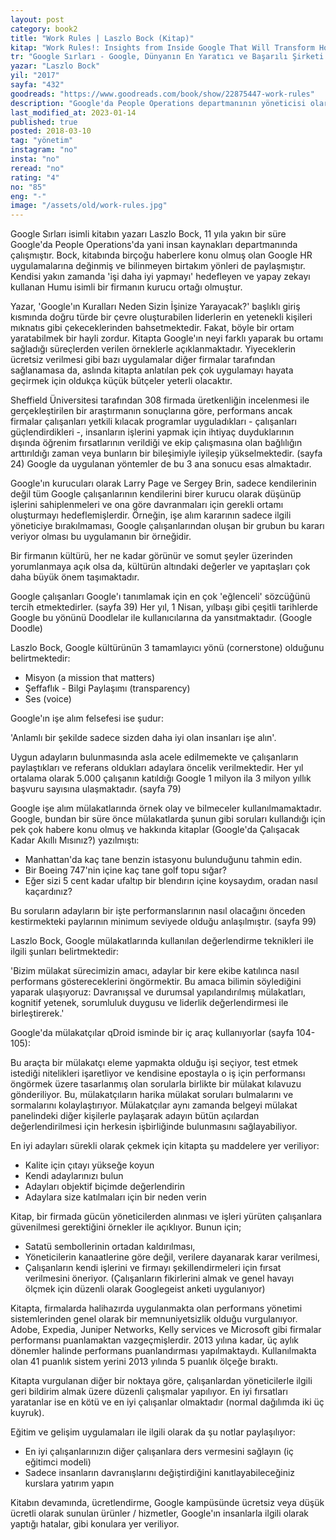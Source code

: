 ```yaml
---
layout: post  
category: book2  
title: "Work Rules | Laszlo Bock (Kitap)"  
kitap: "Work Rules!: Insights from Inside Google That Will Transform How You Live and Lead"  
tr: "Google Sırları - Google, Dünyanın En Yaratıcı ve Başarılı Şirketi Olabilmek İçin Neyi Farklı Yapıyor?"  
yazar: "Laszlo Bock"  
yil: "2017"  
sayfa: "432"  
goodreads: "https://www.goodreads.com/book/show/22875447-work-rules"
description: "Google'da People Operations departmanının yöneticisi olarak çalışan Laszlo Bock, Google'daki İK uygulamalarını anlatıyor."
last_modified_at: 2023-01-14
published: true
posted: 2018-03-10
tag: "yönetim"
instagram: "no"
insta: "no"
reread: "no"
rating: "4"
no: "85"
eng: "-"
image: "/assets/old/work-rules.jpg"
---
```


Google Sırları isimli kitabın yazarı Laszlo Bock, 11 yıla yakın bir süre Google'da People Operations'da yani insan kaynakları departmanında çalışmıştır. Bock, kitabında  birçoğu haberlere konu olmuş olan Google HR uygulamalarına değinmiş ve bilinmeyen birtakım yönleri de paylaşmıştır. Kendisi yakın zamanda 'işi daha iyi yapmayı' hedefleyen ve yapay zekayı kullanan Humu isimli bir firmanın kurucu ortağı olmuştur.  
  
Yazar, 'Google'ın Kuralları Neden Sizin İşinize Yarayacak?' başlıklı giriş kısmında doğru türde bir çevre oluşturabilen liderlerin en yetenekli kişileri mıknatıs gibi çekeceklerinden bahsetmektedir. Fakat, böyle bir ortam yaratabilmek bir hayli zordur. Kitapta Google'ın neyi farklı yaparak bu ortamı sağladığı süreçlerden verilen örneklerle açıklanmaktadır. Yiyeceklerin ücretsiz verilmesi gibi bazı uygulamalar diğer firmalar tarafından sağlanamasa da, aslında kitapta anlatılan pek çok uygulamayı hayata geçirmek için oldukça küçük bütçeler yeterli olacaktır.  
  
Sheffield Üniversitesi tarafından 308 firmada üretkenliğin incelenmesi ile gerçekleştirilen bir araştırmanın sonuçlarına göre, performans ancak firmalar çalışanları yetkili kılacak programlar uyguladıkları - çalışanları güçlendirdikleri -, insanların işlerini yapmak için ihtiyaç duyduklarının dışında öğrenim fırsatlarının verildiği ve ekip çalışmasına olan bağlılığın arttırıldığı zaman veya bunların bir bileşimiyle iyileşip yükselmektedir. (sayfa 24) Google da uygulanan yöntemler de bu 3 ana sonucu esas almaktadır.  
  
Google'ın kurucuları olarak Larry Page ve Sergey Brin, sadece kendilerinin değil tüm Google çalışanlarının kendilerini birer kurucu olarak düşünüp işlerini sahiplenmeleri ve ona göre davranmaları için gerekli ortamı oluşturmayı hedeflemişlerdir. Örneğin, işe alım kararının sadece ilgili yöneticiye bırakılmaması, Google çalışanlarından oluşan bir grubun bu kararı veriyor olması bu uygulamanın bir örneğidir.  
  
Bir firmanın kültürü, her ne kadar görünür ve somut şeyler üzerinden yorumlanmaya açık olsa da, kültürün altındaki değerler ve yapıtaşları çok daha büyük önem taşımaktadır.  
  
Google çalışanları Google'ı tanımlamak için en çok 'eğlenceli' sözcüğünü tercih etmektedirler. (sayfa 39) Her yıl, 1 Nisan, yılbaşı gibi çeşitli tarihlerde Google bu yönünü Doodlelar ile kullanıcılarına da yansıtmaktadır. (Google Doodle)  
  
Laszlo Bock, Google kültürünün 3 tamamlayıcı yönü (cornerstone) olduğunu belirtmektedir:  
- Misyon (a mission that matters)  
- Şeffaflık - Bilgi Paylaşımı (transparency)  
- Ses (voice)  
  
Google'ın işe alım felsefesi ise şudur:  
  
'Anlamlı bir şekilde sadece sizden daha iyi olan insanları işe alın'.  
  
Uygun adayların bulunmasında asla acele edilmemekte ve çalışanların paylaştıkları ve referans oldukları adaylara öncelik verilmektedir. Her yıl ortalama olarak 5.000 çalışanın katıldığı Google 1 milyon ila 3 milyon yıllık başvuru sayısına ulaşmaktadır. (sayfa 79)  
  
Google işe alım mülakatlarında örnek olay ve bilmeceler kullanılmamaktadır. Google, bundan bir süre önce mülakatlarda şunun gibi soruları kullandığı için pek çok habere konu olmuş ve hakkında kitaplar (Google'da Çalışacak Kadar Akıllı Mısınız?) yazılmıştı:  
  
- Manhattan'da kaç tane benzin istasyonu bulunduğunu tahmin edin.  
- Bir Boeing 747'nin içine kaç tane golf topu sığar?  
- Eğer sizi 5 cent kadar ufaltıp bir blendırın içine koysaydım, oradan nasıl kaçardınız?  
  
Bu soruların adayların bir işte performanslarının nasıl olacağını önceden kestirmekteki paylarının minimum seviyede olduğu anlaşılmıştır. (sayfa 99)  
  
Laszlo Bock, Google mülakatlarında kullanılan değerlendirme teknikleri ile ilgili şunları belirtmektedir:  
  
'Bizim mülakat sürecimizin amacı, adaylar bir kere ekibe katılınca nasıl performans göstereceklerini öngörmektir. Bu amaca bilimin söylediğini yaparak ulaşıyoruz: Davranışsal ve durumsal yapılandırılmış mülakatları, kognitif yetenek, sorumluluk duygusu ve liderlik değerlendirmesi ile birleştirerek.'
  
Google'da mülakatçılar qDroid isminde bir iç araç kullanıyorlar (sayfa 104-105):  
  
Bu araçta bir mülakatçı eleme yapmakta olduğu işi seçiyor, test etmek istediği nitelikleri işaretliyor ve kendisine epostayla o iş için performansı öngörmek üzere tasarlanmış olan sorularla birlikte bir mülakat kılavuzu gönderiliyor. Bu, mülakatçıların harika mülakat soruları bulmalarını ve sormalarını kolaylaştırıyor. Mülakatçılar aynı zamanda belgeyi mülakat panelindeki diğer kişilerle paylaşarak adayın bütün açılardan değerlendirilmesi için herkesin işbirliğinde bulunmasını sağlayabiliyor.  
  
En iyi adayları sürekli olarak çekmek için kitapta şu maddelere yer veriliyor:  
  
- Kalite için çıtayı yükseğe koyun  
- Kendi adaylarınızı bulun  
- Adayları objektif biçimde değerlendirin  
- Adaylara size katılmaları için bir neden verin  
  
Kitap, bir firmada gücün yöneticilerden alınması ve işleri yürüten çalışanlara güvenilmesi gerektiğini örnekler ile açıklıyor. Bunun için;  
  
- Satatü sembollerinin ortadan kaldırılması,  
- Yöneticilerin kanaatlerine göre değil, verilere dayanarak karar verilmesi,  
- Çalışanların kendi işlerini ve firmayı şekillendirmeleri için fırsat verilmesini öneriyor. (Çalışanların fikirlerini almak ve genel havayı ölçmek için düzenli olarak Googlegeist anketi uygulanıyor)  
  
Kitapta, firmalarda halihazırda uygulanmakta olan performans yönetimi sistemlerinden genel olarak bir memnuniyetsizlik olduğu vurgulanıyor. Adobe, Expedia, Juniper Networks, Kelly services ve Microsoft gibi firmalar performansı puanlamaktan vazgeçmişlerdir. 2013 yılına kadar, üç aylık dönemler halinde performans puanlandırması yapılmaktaydı. Kullanılmakta olan 41 puanlık sistem yerini 2013 yılında 5 puanlık ölçeğe bıraktı.  
  
Kitapta vurgulanan diğer bir noktaya göre, çalışanlardan yöneticilerle ilgili geri bildirim almak üzere düzenli çalışmalar yapılıyor. En iyi fırsatları yaratanlar ise en kötü ve en iyi çalışanlar olmaktadır (normal dağılımda iki üç kuyruk).  
  
Eğitim ve gelişim uygulamaları ile ilgili olarak da şu notlar paylaşılıyor:  
  
- En iyi çalışanlarınızın diğer çalışanlara ders vermesini sağlayın (iç eğitimci modeli)  
- Sadece insanların davranışlarını değiştirdiğini kanıtlayabileceğiniz kurslara yatırım yapın 

Kitabın devamında, ücretlendirme, Google kampüsünde ücretsiz veya düşük ücretli olarak sunulan ürünler / hizmetler, Google'ın insanlarla ilgili olarak yaptığı hatalar, gibi konulara yer veriliyor.  
  
